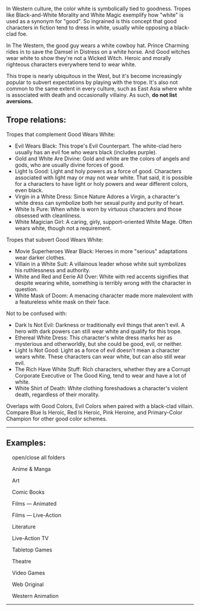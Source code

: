 In Western culture, the color white is symbolically tied to goodness. Tropes like Black-and-White Morality and White Magic exemplify how "white" is used as a synonym for "good". So ingrained is this concept that good characters in fiction tend to dress in white, usually while opposing a black-clad foe.

In The Western, the good guy wears a white cowboy hat. Prince Charming rides in to save the Damsel in Distress on a white horse. And Good witches wear white to show they're not a Wicked Witch. Heroic and morally righteous characters everywhere tend to wear white.

This trope is nearly ubiquitous in the West, but it's become increasingly popular to subvert expectations by playing with the trope. It's also not common to the same extent in every culture, such as East Asia where white is associated with death and occasionally villainy. As such, **do not list aversions.**

## Trope relations:

Tropes that complement Good Wears White:

-   Evil Wears Black: This trope's Evil Counterpart. The white-clad hero usually has an evil foe who wears black (includes purple).
-   Gold and White Are Divine: Gold and white are the colors of angels and gods, who are usually divine forces of good.
-   Light Is Good: Light and holy powers as a force of good. Characters associated with light may or may not wear white. That said, it is possible for a characters to have light or holy powers and wear different colors, even black.
-   Virgin in a White Dress: Since Nature Adores a Virgin, a character's white dress can symbolize both her sexual purity and purity of heart.
-   White Is Pure: When white is worn by virtuous characters and those obsessed with cleanliness.
-   White Magician Girl: A caring, girly, support-oriented White Mage. Often wears white, though not a requirement.

Tropes that subvert Good Wears White:

-   Movie Superheroes Wear Black: Heroes in more "serious" adaptations wear darker clothes.
-   Villain in a White Suit: A villainous leader whose white suit symbolizes his ruthlessness and authority.
-   White and Red and Eerie All Over: White with red accents signifies that despite wearing white, something is terribly wrong with the character in question.
-   White Mask of Doom: A menacing character made more malevolent with a featureless white mask on their face.

Not to be confused with:

-   Dark Is Not Evil: Darkness or traditionally evil things that aren't evil. A hero with dark powers can still wear white and qualify for this trope.
-   Ethereal White Dress: This character's white dress marks her as mysterious and otherworldly, but she could be good, evil, or neither.
-   Light Is Not Good: Light as a force of evil doesn't mean a character wears white. These characters can wear white, but can also still wear evil.
-   The Rich Have White Stuff: Rich characters, whether they are a Corrupt Corporate Executive or The Good King, tend to wear and have a lot of white.
-   White Shirt of Death: White clothing foreshadows a character's violent death, regardless of their morality.

Overlaps with Good Colors, Evil Colors when paired with a black-clad villain. Compare Blue Is Heroic, Red Is Heroic, Pink Heroine, and Primary-Color Champion for other good color schemes.

___

## Examples:

    open/close all folders 

    Anime & Manga 

    Art 

    Comic Books 

    Films — Animated 

    Films — Live-Action 

    Literature 

    Live-Action TV 

    Tabletop Games 

    Theatre 

    Video Games 

    Web Original 

    Western Animation 

___